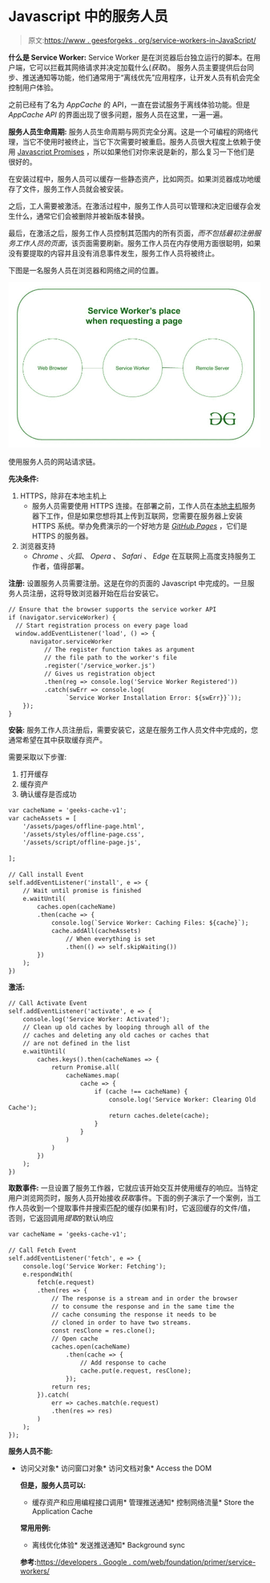# Javascript 中的服务人员

> 原文:[https://www . geesforgeks . org/service-workers-in-JavaScript/](https://www.geeksforgeeks.org/service-workers-in-javascript/)

**什么是 Service Worker:**
Service Worker 是在浏览器后台独立运行的脚本。在用户端，它可以拦截其网络请求并决定加载什么(*获取*)。
服务人员主要提供后台同步、推送通知等功能，他们通常用于“离线优先”应用程序，让开发人员有机会完全控制用户体验。

之前已经有了名为 *AppCache* 的 API，一直在尝试服务于离线体验功能。但是 *AppCache API* 的界面出现了很多问题，服务人员在这里，一遍一遍。

**服务人员生命周期:**
服务人员生命周期与网页完全分离。这是一个可编程的网络代理，当它不使用时被终止，当它下次需要时被重启。服务人员很大程度上依赖于使用 [Javascript Promises](https://www.geeksforgeeks.org/javascript-promises/) ，所以如果他们对你来说是新的，那么复习一下他们是很好的。

在安装过程中，服务人员可以缓存一些静态资产，比如网页。如果浏览器成功地缓存了文件，服务工作人员就会被安装。

之后，工人需要被激活。在激活过程中，服务工作人员可以管理和决定旧缓存会发生什么，通常它们会被删除并被新版本替换。

最后，在激活之后，服务工作人员控制其范围内的所有页面，*而不包括最初注册服务工作人员的页面*，该页面需要刷新。服务工作人员在内存使用方面很聪明，如果没有要提取的内容并且没有消息事件发生，服务工作人员将被终止。

下图是一名服务人员在浏览器和网络之间的位置。

![service worker request illustrated](img/25e9f40e3462c6f80842819ba2413878.png)

使用服务人员的网站请求链。

**先决条件:**

1.  HTTPS，除非在本地主机上
    *   服务人员需要使用 HTTPS 连接。在部署之前，工作人员在[本地主机](https://www.geeksforgeeks.org/what-is-local-host/)服务器下工作，但是如果您想将其上传到互联网，您需要在服务器上安装 HTTPS 系统。举办免费演示的一个好地方是 *[GitHub Pages](https://www.geeksforgeeks.org/using-github-to-host-a-free-static-website/)* ，它们是 HTTPS 的服务器。
2.  浏览器支持
    *   *Chrome* 、*火狐*、 *Opera* 、 *Safari* 、 *Edge* 在互联网上高度支持服务工作者，值得部署。

**注册:**
设置服务人员需要注册。这是在你的页面的 Javascript 中完成的。一旦服务人员注册，这将导致浏览器开始在后台安装它。

```
// Ensure that the browser supports the service worker API
if (navigator.serviceWorker) {
  // Start registration process on every page load
  window.addEventListener('load', () => {
      navigator.serviceWorker
          // The register function takes as argument
          // the file path to the worker's file
          .register('/service_worker.js')
          // Gives us registration object
          .then(reg => console.log('Service Worker Registered'))
          .catch(swErr => console.log(
                `Service Worker Installation Error: ${swErr}}`));
    });
}
```

**安装:**
服务工作人员注册后，需要安装它，这是在服务工作人员文件中完成的，您通常希望在其中获取缓存资产。

需要采取以下步骤:

1.  打开缓存
2.  缓存资产
3.  确认缓存是否成功

```
var cacheName = 'geeks-cache-v1';
var cacheAssets = [
    '/assets/pages/offline-page.html',
    '/assets/styles/offline-page.css',
    '/assets/script/offline-page.js',

];

// Call install Event
self.addEventListener('install', e => {
    // Wait until promise is finished 
    e.waitUntil(
        caches.open(cacheName)
        .then(cache => {
            console.log(`Service Worker: Caching Files: ${cache}`);
            cache.addAll(cacheAssets)
                // When everything is set
                .then(() => self.skipWaiting())
        })
    );
})
```

**激活:**

```
// Call Activate Event
self.addEventListener('activate', e => {
    console.log('Service Worker: Activated');
    // Clean up old caches by looping through all of the
    // caches and deleting any old caches or caches that
    // are not defined in the list
    e.waitUntil(
        caches.keys().then(cacheNames => {
            return Promise.all(
                cacheNames.map(
                    cache => {
                        if (cache !== cacheName) {
                            console.log('Service Worker: Clearing Old Cache');
                            return caches.delete(cache);
                        }
                    }
                )
            )
        })
    );
})
```

**取数事件:**
一旦设置了服务工作器，它就应该开始交互并使用缓存的响应。当特定用户浏览网页时，服务人员开始接收*获取*事件。下面的例子演示了一个案例，当工作人员收到一个提取事件并搜索匹配的缓存(如果有)时，它返回缓存的文件/值，否则，它返回调用*提取*的默认响应

```
var cacheName = 'geeks-cache-v1';

// Call Fetch Event 
self.addEventListener('fetch', e => {
    console.log('Service Worker: Fetching');
    e.respondWith(
        fetch(e.request)
        .then(res => {
            // The response is a stream and in order the browser 
            // to consume the response and in the same time the 
            // cache consuming the response it needs to be 
            // cloned in order to have two streams.
            const resClone = res.clone();
            // Open cache
            caches.open(cacheName)
                .then(cache => {
                    // Add response to cache
                    cache.put(e.request, resClone);
                });
            return res;
        }).catch(
            err => caches.match(e.request)
            .then(res => res)
        )
    );
});
```

**服务人员不能:**

*   访问父对象*   访问窗口对象*   访问文档对象*   Access the DOM

    **但是，服务人员可以:**

    *   缓存资产和应用编程接口调用*   管理推送通知*   控制网络流量*   Store the Application Cache

    **常用用例:**

    *   离线优化体验*   发送推送通知*   Background sync

    **参考:**[https://developers . Google . com/web/foundation/primer/service-workers/](https://developers.google.com/web/fundamentals/primers/service-workers/)